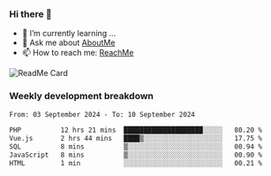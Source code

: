 ### Hi there 👋

- 🌱 I’m currently learning ...
- 💬 Ask me about [AboutMe](https://www.itzcy.com/about)
- 📫 How to reach me: [ReachMe](https://www.itzcy.com/about)

![ReadMe Card](https://github-readme-stats-ten-gilt.vercel.app/api?username=SuperChenYun&show_icons=true&title_color=fff&icon_color=79ff97&text_color=9f9f9f&bg_color=151515&hide_border=true)

### Weekly development breakdown
<!--START_SECTION:waka-->

```txt
From: 03 September 2024 - To: 10 September 2024

PHP          12 hrs 21 mins  ████████████████████░░░░░   80.20 %
Vue.js       2 hrs 44 mins   ████▒░░░░░░░░░░░░░░░░░░░░   17.75 %
SQL          8 mins          ▒░░░░░░░░░░░░░░░░░░░░░░░░   00.94 %
JavaScript   8 mins          ▒░░░░░░░░░░░░░░░░░░░░░░░░   00.90 %
HTML         1 min           ░░░░░░░░░░░░░░░░░░░░░░░░░   00.21 %
```

<!--END_SECTION:waka-->
